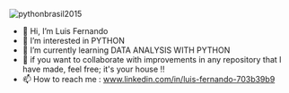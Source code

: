 
![pythonbrasil2015](https://github.com/luisfernandogbraga/luisfernandogbraga/assets/134460985/80304dff-00d9-4b90-97f2-66099897535c)



- 👋 Hi, I’m Luis Fernando
- 👀 I’m interested in PYTHON
- 🌱 I’m currently learning DATA ANALYSIS WITH PYTHON
- 💞️ if you want to collaborate with improvements in any repository that I have made, feel free; it's your house !!
- 📫 How to reach me : www.linkedin.com/in/luis-fernando-703b39b9

<!---
luisfernandogbraga/luisfernandogbraga is a ✨ special ✨ repository because its `README.md` (this file) appears on your GitHub profile.
You can click the Preview link to take a look at your changes.
--->
